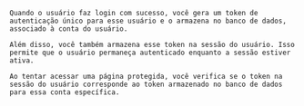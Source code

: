     Quando o usuário faz login com sucesso, você gera um token de autenticação único para esse usuário e o armazena no banco de dados, associado à conta do usuário.

    Além disso, você também armazena esse token na sessão do usuário. Isso permite que o usuário permaneça autenticado enquanto a sessão estiver ativa.

    Ao tentar acessar uma página protegida, você verifica se o token na sessão do usuário corresponde ao token armazenado no banco de dados para essa conta específica.